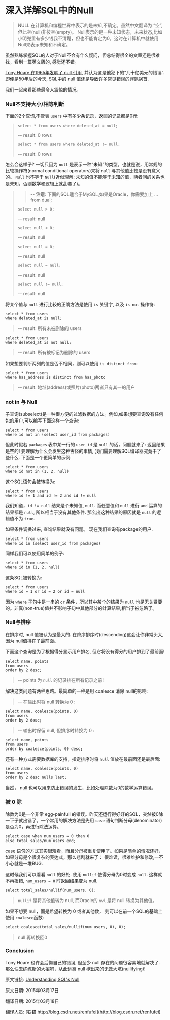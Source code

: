 # 深入详解SQL中的Null

> NULL 在计算机和编程世界中表示的是未知,不确定。虽然中文翻译为 “空”, 但此空(null)非彼空(empty)。 Null表示的是一种未知状态，未来状态,比如小明兜里有多少钱我不清楚，但也不能肯定为0，这时在计算机中就使用Null来表示未知和不确定。

虽然熟练掌握SQL的人对于Null不会有什么疑问，但总结得很全的文章还是很难找，看到一篇英文版的, 感觉还不错。


[Tony Hoare 在1965年发明了 null 引用](http://en.wikipedia.org/wiki/Tony_Hoare#Apologies_and_retractions), 并认为这是他犯下的“几十亿美元的错误”. 即便是50年后的今天, SQL中的 null 值还是导致许多常见错误的罪魁祸首.

我们一起来看那些最令人震惊的情况。

### Null不支持大小/相等判断


下面的2个查询,不管表 `users` 中有多少条记录，返回的记录都是0行:

>`select * from users where deleted_at = null;`
>
>-- result: 0 rows
>
>`select * from users where deleted_at != null;`
>
>-- result: 0 rows


怎么会这样子? 一切只因为 `null` 是表示一种“未知”的类型。也就是说，用常规的比较操作符(normal conditional operators)来将 `null` 与其他值比较是没有意义的。 `Null` 也不等于 `Null`(近似理解: 未知的值不能等于未知的值，两者间的关系也是未知，否则数学和逻辑上就乱套了)。

>>-- **注意**: 下面的SQL适合于MySQL,如果是Oracle，你需要加上 ... from dual; 
>
>`select null > 0;`
>
>-- result: null
>
>`select null < 0;`
>
>-- result: null
>
>`select null = 0;`
>
>-- result: null
>
>`select null = null;`
>
>-- result: null
>
>`select null != null;`
>
>-- result: null

将某个值与 `null` 进行比较的正确方法是使用 `is` 关键字, 以及 `is not` 操作符:


	select * from users
	where deleted_at is null;

>-- result: 所有未被删除的 users

	select * from users
	where deleted_at is not null;

>-- result: 所有被标记为删除的 users

如果想要判断两列的值是否不相同，则可以使用 `is distinct from`:

	select * from users
	where has_address is distinct from has_photo

>-- result: 地址(address)或照片(photo)两者只有其一的用户

### not in 与 Null

子查询(subselect)是一种很方便的过滤数据的方法。例如,如果想要查询没有任何包的用户,可以编写下面这样一个查询:


	select * from users 
	where id not in (select user_id from packages)

但此时假若 `packages` 表中某一行的 `user_id` 是 `null` 的话，问题就来了: 返回结果是空的! 要理解为什么会发生这种古怪的事情, 我们需要理解SQL编译器究竟干了些什么. 下面是一个更简单的示例:

	select * from users 
	where id not in (1, 2, null)

这个SQL语句会被转换为:

	select * from users 
	where id != 1 and id != 2 and id != null

我们知道，`id != null` 结果是个未知值, `null`. 而任意值和 `null` 进行 `and` 运算的结果都是 `null`, 所以相当于没有其他条件. 那么出这种结果的原因就是 `null` 的逻辑值不为 `true`.

如果条件调换过来, 查询结果就没有问题。 现在我们查询有package的用户.

	select * from users 
	where id in (select user_id from packages)

同样我们可以使用简单的例子:

	select * from users 
	where id in (1, 2, null)

这条SQL被转换为:

	select * from users 
	where id = 1 or id = 2 or id = null

因为 `where` 子句中是一串的 `or` 条件，所以其中某个的结果为 `null` 也是无关紧要的。非真(non-true)值并不影响子句中其他部分的计算结果,相当于被忽略了。

### Null与排序

在排序时, null 值被认为是最大的. 在降序排序时(descending)这会让你非常头大,因为 null值排在了最前面。


下面这个查询是为了根据得分显示用户排名, 但它将没有得分的用户排到了最前面!

	select name, points
	from users
	order by 2 desc;

>-- points 为 `null` 的记录排在所有记录之前!

解决这类问题有两种思路。最简单的一种是用 coalesce 消除 null的影响:

> -- 在输出时将 null 转换为 0 :

	select name, coalesce(points, 0)
	from users
	order by 2 desc;

>-- 输出时保留 null, 但排序时转换为 0 :

	select name, points
	from users
	order by coalesce(points, 0) desc;

还有一种方式需要数据库的支持，指定排序时将 `null` 值放在最前面还是最后面:

	select name, coalesce(points, 0)
	from users
	order by 2 desc nulls last;

当然， null 也可以用来防止错误的发生，比如处理除数为0的数学运算错误。

### 被 0 除

除数为0是一个非常 egg-painfull 的错误。昨天还运行得好好的SQL，突然被0除一下子就出错了。一个常用的解决方法是先用 `case` 语句判断分母(denominator)是否为0，再进行除法运算。

	select case when num_users = 0 then 0 
	else total_sales/num_users end;

case 语句的方式其实很难看，而且分母被重复使用了。如果是简单的情况还好，如果分母是个很复杂的表达式，那么悲剧就来了： 很难读，很难维护和修改,一不小心就是一堆BUG.

这时候我们可以看看 `null` 的好处. 使用 `nullif` 使得分母为0时变成 `null`. 这样就不再报错, `num_users = 0` 时返回结果变为 null.

	select total_sales/nullif(num_users, 0);

> `nullif` 是将其他值转为 null, 而Oracle的 `nvl` 是将 null 转换为其他值。

如果不想要 null，而是希望转换为 0 或者其他数， 则可以在前一个SQL的基础上使用 `coalesce`函数:

	select coalesce(total_sales/nullif(num_users, 0), 0);

> null 再转换回0

### Conclusion

Tony Hoare 也许会后悔自己的错误, 但至少 null 存在的问题很容易地就解决了. 那么快去练练新的大招吧，从此远离 null 挖出来的无效大坑(nullifying)!




原文链接: [Understanding SQL's Null](https://www.periscope.io/blog/understanding-sql-null.html)

原文日期: 2015年03月17日

翻译日期: 2015年03月18日


翻译人员: [铁锚 http://blog.csdn.net/renfufei](http://blog.csdn.net/renfufei)